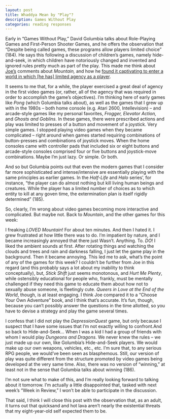 ```yaml
---
layout: post
title: Whaddya Mean by "Play"?
description: Games Without Play
categories: reading responses
---
```

Early in “Games Without Play,” David Golumbia talks about Role-Playing Games and First-Person Shooter Games, and he offers the observation that “Despite being called games, these programs allow players limited choice” (184). He says this following a discussion of children’s games, namely hide-and-seek, in which children have notoriously changed and invented and ignored rules pretty much as part of the play. This made me think about [Joe’s](http://joetorok.github.io/) comments about *Mountain,* and how he [found it captivating to enter a world in which [he has] limited agency as a player](http://joetorok.github.io/). 

It seems to me that, for a while, the player exercised a great deal of agency in the first video games (or, rather, all of the agency that was required in order to accomplish the game’s objectives). I’m thinking here of early games like *Pong* (which Golumbia talks about), as well as the games that I grew up with in the 1980s – both home console (e.g. Atari 2600, Intellevision) – and arcade-style games like my personal favorites, *Frogger,* *Elevator Action,* and *Ghosts and Goblins.* In these games, there were prescribed actions and play was limited to presses of a button and movement of a joystick. Very simple games. I stopped playing video games when they became complicated – right around when games started requiring combinations of button-presses and combinations of joystick moves. When the home consoles came with controller pads that included six or eight buttons and arcade-style consoles comprised four or five buttons and joystick-move combinations. Maybe I’m just lazy. Or simple. Or both.

And so but Golumbia points out that even the modern games that I consider far more sophisticated and intense/intensive are essentially playing with the same principles as earlier games. In the *Half-Life* and *Halo* series’, for instance, “the player can do almost nothing but kill living human beings and creatures. While the player has a limited number of choices as to which entity to kill at any goven time, the extermination plan is itself rigidly determined” (185).

So, clearly, I’m wrong about video games becoming more interactive and complicated. But maybe not. Back to *Mountain*, and the other games for this week:

I freaking *LOVED* *Mountain*! For about ten minutes. And then I hated it. I grew frustrated at how little there was to do. I’m impatient by nature, and I became increasingly annoyed that there just Wasn’t. Anything. To. *DO*! I liked the ambient sounds at first. After rotating things and watching the clouds and trees and rain and darkness falling, I just let the game play in the background. Then it became annoying. This led me to ask, what’s the point of any of the games for this week? I couldn’t be further from Joe in this regard (and this probably says a lot about my inability to think conceptually), but, *Stick Shift* just seems monotonous, and *Hurt Me Plenty*, while ostensibly educational for people who, frankly, must be mentally challenged if they need this game to educate them about how not to sexually abuse someone, is fleetingly cute. *Queers in Love at the End of the World*, though, is at least engaging. I think Joe compared it to a “Choose Your Own Adventure” book, and I think that’s accurate. It’s fun, though, because you can’t possibly answer the questions in the time allotted, so you have to devise a strategy and play the game several times.

I confess that I did not play the *DepressionQuest* game, but only because I suspect that I have some issues that I’m not exactly willing to confront.And so back to Hide-and-Seek…
When I was a kid I had a group of friends with whom I would play *Dungeons and Dragons*. We never knew the rules – we just made up our own, like Golumbia’s Hide-and-Seek players. We would make up our own weapons, vehicles, etc., etc. I’m sure that, to any serious RPG people, we would’ve been seen as blasphemous. Still, our version of play was quite different from the structure promoted by video games being developed at the very same time. Also, there was no version of “winning,” at least not in the sense that Golumbia talks about winning (186).

I’m not sure what to make of this, and I’m really looking forward to talking about it tomorrow. I’m actually a little disappointed that, tasked with next week’s “Week in Review,” I won’t be able to participate in the discussion.

That said, I think I will close this post with the observation that, as an adult, it turns out that quicksand and hot lava aren’t nearly the existential threats that my eight-year-old self expected them to be.



